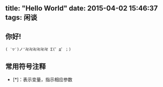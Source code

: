 title: "Hello World"
date: 2015-04-02 15:46:37
tags: 闲谈
---

## 你好!
`( ‵▽′)ノ'卍卍卍卍卍卍 Σ(゜д゜；)`

## 常用符号注释
* [*]：表示变量，指示相应参数